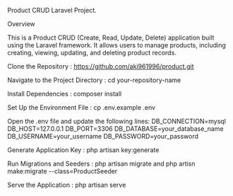 Product CRUD Laravel Project.

Overview

This is a Product CRUD (Create, Read, Update, Delete) application built using the Laravel framework. It allows users to manage products, including creating, viewing, updating, and deleting product records.

Clone the Repository : https://github.com/aki961996/product.git

Navigate to the Project Directory : cd your-repository-name

Install Dependencies : composer install

Set Up the Environment File : cp .env.example .env

Open the .env file and update the following lines: DB_CONNECTION=mysql
DB_HOST=127.0.0.1
DB_PORT=3306
DB_DATABASE=your_database_name
DB_USERNAME=your_username
DB_PASSWORD=your_password

Generate Application Key : php artisan key:generate

Run Migrations and Seeders : php artisan migrate  and php artisn make:migrate --class=ProductSeeder

Serve the Application : php artisan serve



